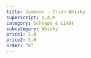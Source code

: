 ```yaml
---
title: Jameson - Irish Whisky
superscript: 1,A,M
category: Schnaps & Likör
subcategory: Whisky
price1: 2,8
price2: 5,0
order: "8"
---
```

